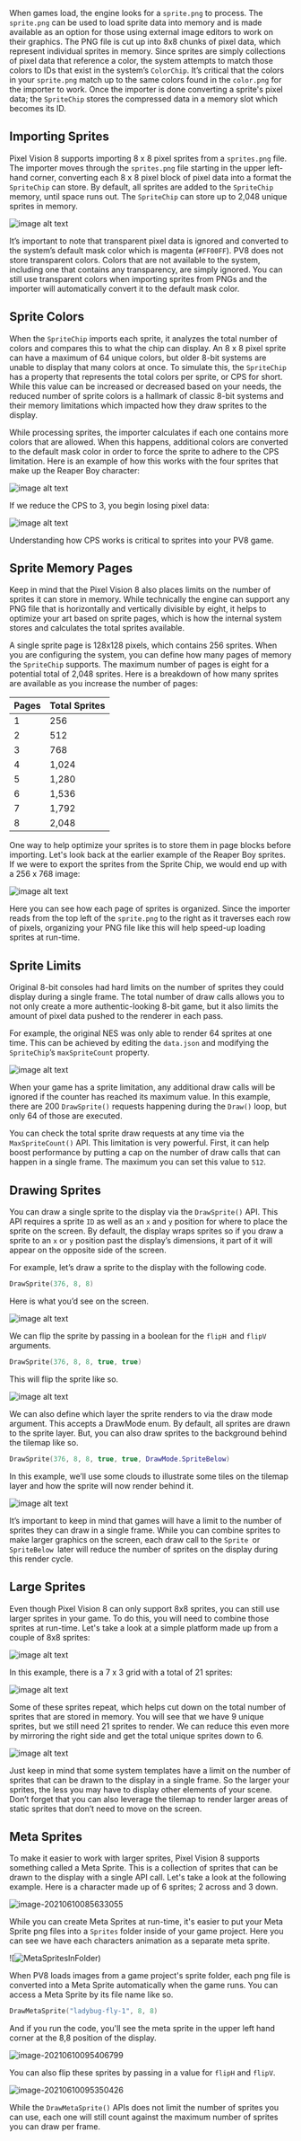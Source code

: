When games load, the engine looks for a `sprite.png` to process. The `sprite.png` can be used to load sprite data into memory and is made available as an option for those using external image editors to work on their graphics. The PNG file is cut up into 8x8 chunks of pixel data, which represent individual sprites in memory. Since sprites are simply collections of pixel data that reference a color, the system attempts to match those colors to IDs that exist in the system’s `ColorChip`. It’s critical that the colors in your `sprite.png` match up to the same colors found in the `color.png` for the importer to work. Once the importer is done converting a sprite's pixel data; the `SpriteChip` stores the compressed data in a memory slot which becomes its ID.

## Importing Sprites

Pixel Vision 8 supports importing 8 x 8 pixel sprites from a `sprites.png` file. The importer moves through the `sprites.png` file starting in the upper left-hand corner, converting each 8 x 8 pixel block of pixel data into a format the `SpriteChip` can store. By default, all sprites are added to the `SpriteChip` memory, until space runs out. The `SpriteChip` can store up to 2,048 unique sprites in memory.

![image alt text](images/ImportingSprites.png)

It’s important to note that transparent pixel data is ignored and converted to the system’s default mask color which is magenta (`#FF00FF`). PV8 does not store transparent colors. Colors that are not available to the system, including one that contains any transparency, are simply ignored. You can still use transparent colors when importing sprites from PNGs and the importer will automatically convert it to the default mask color.

## Sprite Colors

When the `SpriteChip` imports each sprite, it analyzes the total number of colors and compares this to what the chip can display. An 8 x 8 pixel sprite can have a maximum of 64 unique colors, but older 8-bit systems are unable to display that many colors at once. To simulate this, the `SpriteChip` has a property that represents the total colors per sprite, or CPS for short. While this value can be increased or decreased based on your needs, the reduced number of sprite colors is a hallmark of classic 8-bit systems and their memory limitations which impacted how they draw sprites to the display. 

While processing sprites, the importer calculates if each one contains more colors that are allowed. When this happens, additional colors are converted to the default mask color in order to force the sprite to adhere to the CPS limitation. Here is an example of how this works with the four sprites that make up the Reaper Boy character:

![image alt text](images/SpriteColors.png)

If we reduce the CPS to 3, you begin losing pixel data:

![image alt text](images/SpriteColors2.png)

Understanding how CPS works is critical to sprites into your PV8 game.

## Sprite Memory Pages

Keep in mind that the Pixel Vision 8 also places limits on the number of sprites it can store in memory. While technically the engine can support any PNG file that is horizontally and vertically divisible by eight, it helps to optimize your art based on sprite pages, which is how the internal system stores and calculates the total sprites available.

A single sprite page is 128x128 pixels, which contains 256 sprites. When you are configuring the system, you can define how many pages of memory the `SpriteChip` supports. The maximum number of pages is eight for a potential total of 2,048 sprites. Here is a breakdown of how many sprites are available as you increase the number of pages:

| Pages | Total Sprites |
|-------|---------------|
| 1     | 256           |
| 2     | 512           |
| 3     | 768           |
| 4     | 1,024         |
| 5     | 1,280         |
| 6     | 1,536         |
| 7     | 1,792         |
| 8     | 2,048         |

One way to help optimize your sprites is to store them in page blocks before importing. Let's look back at the earlier example of the Reaper Boy sprites. If we were to export the sprites from the Sprite Chip, we would end up with a 256 x 768 image: 

![image alt text](images/SpriteMemoryPages.png)

Here you can see how each page of sprites is organized. Since the importer reads from the top left of the `sprite.png` to the right as it traverses each row of pixels, organizing your PNG file like this will help speed-up loading sprites at run-time.

## Sprite Limits

Original 8-bit consoles had hard limits on the number of sprites they could display during a single frame. The total number of draw calls allows you to not only create a more authentic-looking 8-bit game, but it also limits the amount of pixel data pushed to the renderer in each pass. 

For example, the original NES was only able to render 64 sprites at one time. This can be achieved by editing the `data.json` and modifying the `SpriteChip`’s `maxSpriteCount` property. 

![image alt text](images/SpriteLimits.gif)

When your game has a sprite limitation, any additional draw calls will be ignored if the counter has reached its maximum value. In this example, there are 200 `DrawSprite()` requests happening during the `Draw()` loop, but only 64 of those are executed.

You can check the total sprite draw requests at any time via the `MaxSpriteCount()` API. This limitation is very powerful. First, it can help boost performance by putting a cap on the number of draw calls that can happen in a single frame. The maximum you can set this value to `512`.


## Drawing Sprites

You can draw a single sprite to the display via the `DrawSprite()` API. This API requires a sprite `ID` as well as an `x` and `y` position for where to place the sprite on the screen. By default, the display wraps sprites so if you draw a sprite to an `x` or `y` position past the display’s dimensions, it part of it will appear on the opposite side of the screen. 

For example, let’s draw a sprite to the display with the following code.

```lua
DrawSprite(376, 8, 8)
```

Here is what you’d see on the screen.

![image alt text](images/RenderingSprites_0.png)

We can flip the sprite by passing in a boolean for the `flipH `and `flipV `arguments.

```lua
DrawSprite(376, 8, 8, true, true)
```

This will flip the sprite like so.

![image alt text](images/RenderingSprites_1.png)

We can also define which layer the sprite renders to via the draw mode argument. This accepts a DrawMode enum. By default, all sprites are drawn to the sprite layer. But, you can also draw sprites to the background behind the tilemap like so.

```lua
DrawSprite(376, 8, 8, true, true, DrawMode.SpriteBelow)
```

In this example, we’ll use some clouds to illustrate some tiles on the tilemap layer and how the sprite will now render behind it.

![image alt text](images/RenderingSprites_2.png)

It’s important to keep in mind that games will have a limit to the number of sprites they can draw in a single frame. While you can combine sprites to make larger graphics on the screen, each draw call to the `Sprite `or `SpriteBelow `later will reduce the number of sprites on the display during this render cycle.

## Large Sprites

Even though Pixel Vision 8 can only support 8x8 sprites, you can still use larger sprites in your game. To do this, you will need to combine those sprites at run-time. Let's take a look at a simple platform made up from a couple of 8x8 sprites:

![image alt text](images/LargeSprites_0.png)

In this example, there is a 7 x 3 grid with a total of 21 sprites: 

![image alt text](images/LargeSprites_1.png)

Some of these sprites repeat, which helps cut down on the total number of sprites that are stored in memory. You will see that we have 9 unique sprites, but we still need 21 sprites to render. We can reduce this even more by mirroring the right side and get the total unique sprites down to 6.

![image alt text](images/LargeSprites_2.png)

Just keep in mind that some system templates have a limit on the number of sprites that can be drawn to the display in a single frame. So the larger your sprites, the less you may have to display other elements of your scene. Don’t forget that you can also leverage the tilemap to render larger areas of static sprites that don’t need to move on the screen.

## Meta Sprites

To make it easier to work with larger sprites, Pixel Vision 8 supports something called a Meta Sprite. This is a collection of sprites that can be drawn to the display with a single API call. Let's take a look at the following example. Here is a character made up of 6 sprites; 2 across and 3 down.

![image-20210610085633055](images/image-20210610085633055.png)

While you can create Meta Sprites at run-time, it's easier to put your Meta Sprite png files into a `Sprites` folder inside of your game project. Here you can see we have each characters animation as a separate meta sprite.

![![MetaSpritesInFolder](images/MetaSpritesInFolder.png))

When PV8 loads images from a game project's sprite folder, each png file is converted into a Meta Sprite automatically when the game runs. You can access a Meta Sprite by its file name like so.

```lua
DrawMetaSprite("ladybug-fly-1", 8, 8)
```

And if you run the code, you'll see the meta sprite in the upper left hand corner at the 8,8 position of the display.

![image-20210610095406799](images/image-20210610095406799.png)

You can also flip these sprites by passing in a value for `flipH` and `flipV`.

![image-20210610095350426](images/image-20210610095350426.png)

While the `DrawMetaSprite()` APIs does not limit the number of sprites you can use, each one will still count against the maximum number of sprites you can draw per frame.
